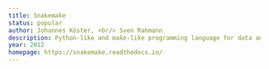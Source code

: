 ```yaml
---
title: Snakemake
status: popular
author: Johannes Köster, <br/> Sven Rahmann
description: Python-like and make-like programming language for data analysis workflows, especially popular in genomics
year: 2012
homepage: https://snakemake.readthedocs.io/
---
```

